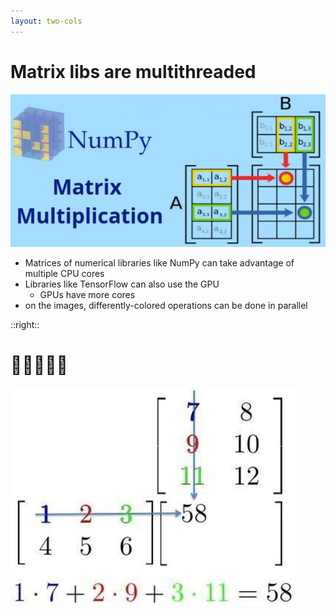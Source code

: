 ```yaml
---
layout: two-cols
---
```


# Matrix libs are  multithreaded

<img alt="matrix-multiply2" src="/images/matrix-multiply.jpg" />

- Matrices of numerical libraries like NumPy can take advantage of multiple CPU cores
- Libraries like TensorFlow can also use the GPU
  + GPUs have more cores
- on the images, differently-colored operations can be done in parallel

::right::

# 🏃🐎🏇🐇🚀

<img alt="matrix-multiply" src="/images/matrices.jpg" />
